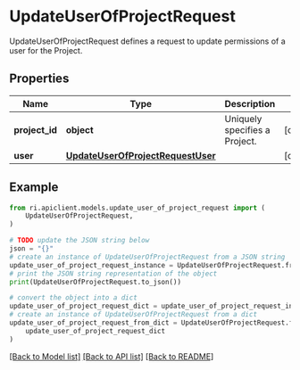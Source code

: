 # UpdateUserOfProjectRequest

UpdateUserOfProjectRequest defines a request to update permissions of a user for the Project.

## Properties

Name | Type | Description | Notes
------------ | ------------- | ------------- | -------------
**project_id** | **object** | Uniquely specifies a Project. | [optional] 
**user** | [**UpdateUserOfProjectRequestUser**](UpdateUserOfProjectRequestUser.md) |  | [optional] 

## Example

```python
from ri.apiclient.models.update_user_of_project_request import (
    UpdateUserOfProjectRequest,
)

# TODO update the JSON string below
json = "{}"
# create an instance of UpdateUserOfProjectRequest from a JSON string
update_user_of_project_request_instance = UpdateUserOfProjectRequest.from_json(json)
# print the JSON string representation of the object
print(UpdateUserOfProjectRequest.to_json())

# convert the object into a dict
update_user_of_project_request_dict = update_user_of_project_request_instance.to_dict()
# create an instance of UpdateUserOfProjectRequest from a dict
update_user_of_project_request_from_dict = UpdateUserOfProjectRequest.from_dict(
    update_user_of_project_request_dict
)
```
[[Back to Model list]](../README.md#documentation-for-models) [[Back to API list]](../README.md#documentation-for-api-endpoints) [[Back to README]](../README.md)

